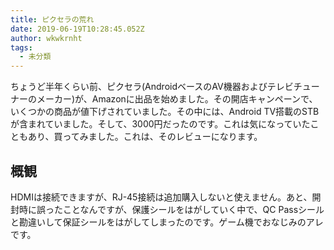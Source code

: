 ```yaml
---
title: ピクセラの荒れ
date: 2019-06-19T10:28:45.052Z
author: wkwkrnht
tags:
  - 未分類
---
```

ちょうど半年くらい前、ピクセラ(AndroidベースのAV機器およびテレビチューナーのメーカー)が、Amazonに出品を始めました。その開店キャンペーンで、いくつかの商品が値下げされていました。その中には、Android TV搭載のSTBが含まれていました。そして、3000円だったのです。これは気になっていたこともあり、買ってみました。これは、そのレビューになります。

## 概観

HDMIは接続できますが、RJ-45接続は追加購入しないと使えません。あと、開封時に誤ったことなんですが、保護シールをはがしていく中で、QC Passシールと勘違いして保証シールをはがしてしまったのです。ゲーム機でおなじみのアレです。
